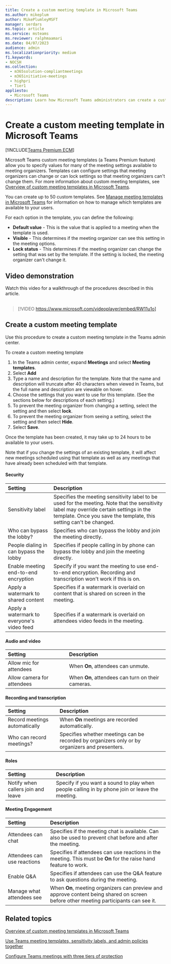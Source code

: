 ```yaml
---
title: Create a custom meeting template in Microsoft Teams
ms.author: mikeplum
author: MikePlumleyMSFT
manager: serdars
ms.topic: article
ms.service: msteams
ms.reviewer: ralphmaamari
ms.date: 04/07/2023
audience: admin
ms.localizationpriority: medium
f1.keywords:
- NOCSH
ms.collection: 
  - m365solution-compliantmeetings
  - m365initiative-meetings
  - highpri
  - Tier1
appliesto: 
  - Microsoft Teams
description: Learn how Microsoft Teams administrators can create a custom meeting template to set or enforce meeting organizer settings for enhanced meeting security and compliance.
---
```


# Create a custom meeting template in Microsoft Teams

[!INCLUDE[Teams Premium ECM](includes/teams-premium-ecm.md)]

Microsoft Teams custom meeting templates (a Teams Premium feature) allow you to specify values for many of the meeting settings available to meeting organizers. Templates can configure settings that meeting organizers can change or can lock settings so that meeting organizers can't change them. For more information about custom meeting templates, see [Overview of custom meeting templates in Microsoft Teams](custom-meeting-templates-overview.md).

You can create up to 50 custom templates. See [Manage meeting templates in Microsoft Teams](manage-meeting-templates.md) for information on how to manage which templates are available to your users.

For each option in the template, you can define the following:

- **Default value** - This is the value that is applied to a meeting when the template is used.
- **Visible** - This determines if the meeting organizer can see this setting in the meeting options. 
- **Lock status** - This determines if the meeting organizer can change the setting that was set by the template. If the setting is locked, the meeting organizer can't change it.

## Video demonstration

Watch this video for a walkthrough of the procedures described in this article.
<br>
<br>
> [!VIDEO https://www.microsoft.com/videoplayer/embed/RW11u1o]

## Create a custom meeting template

Use this procedure to create a custom meeting template in the Teams admin center.

To create a custom meeting template

1. In the Teams admin center, expand **Meetings** and select **Meeting templates**.
1. Select **Add**
1. Type a name and description for the template. Note that the name and description will truncate after 40 characters when viewed in Teams, but the full name and description are viewable on hover.
1. Choose the settings that you want to use for this template. (See the sections below for descriptions of each setting.)
1. To prevent the meeting organizer from changing a setting, select the setting and then select **lock**.
1. To prevent the meeting organizer from seeing a setting, select the setting and then select **Hide**.
1. Select **Save**.

Once the template has been created, it may take up to 24 hours to be available to your users.

Note that if you change the settings of an existing template, it will affect new meetings scheduled using that template as well as any meetings that have already been scheduled with that template.

#### Security

|Setting|Description|
|:------|:----------|
|Sensitivity label|Specifies the meeting sensitivity label to be used for the meeting. Note that the sensitivity label may override certain settings in the template. Once you save the template, this setting can't be changed.|
|Who can bypass the lobby?|Specifies who can bypass the lobby and join the meeting directly.|
|People dialing in can bypass the lobby|Specifies if people calling in by phone can bypass the lobby and join the meeting directly.|
|Enable meeting end-to-end encryption|Specify if you want the meeting to use end-to-end encryption. Recording and transcription won't work if this is on.|
|Apply a watermark to shared content|Specifies if a watermark is overlaid on content that is shared on screen in the meeting.|
|Apply a watermark to everyone's video feed|Specifies if a watermark is overlaid on attendees video feeds in the meeting.|

#### Audio and video

|Setting|Description|
|:------|:----------|
|Allow mic for attendees|When **On**, attendees can unmute.|
|Allow camera for attendees|When **On**, attendees can turn on their cameras.|

#### Recording and transcription

|Setting|Description|
|:------|:----------|
|Record meetings automatically|When **On** meetings are recorded automatically.|
|Who can record meetings?|Specifies whether meetings can be recorded by organizers only or by organizers and presenters.|

#### Roles

|Setting|Description|
|:------|:----------|
|Notify when callers join and leave|Specify if you want a sound to play when people calling in by phone join or leave the meeting.|

#### Meeting Engagement

|Setting|Description|
|:------|:----------|
|Attendees can chat|Specifies if the meeting chat is available. Can also be used to prevent chat before and after the meeting.|
|Attendees can use reactions|Specifies if attendees can use reactions in the meeting. This must be **On** for the raise hand feature to work.|
|Enable Q&A|Specifies if attendees can use the Q&A feature to ask questions during the meeting.|
|Manage what attendees see|When **On**, meeting organizers can preview and approve content being shared on screen before other meeting participants can see it.|

## Related topics

[Overview of custom meeting templates in Microsoft Teams](custom-meeting-templates-overview.md)

[Use Teams meeting templates, sensitivity labels, and admin policies together](meeting-templates-sensitivity-labels-policies.md)

[Configure Teams meetings with three tiers of protection](configure-meetings-three-tiers-protection.md)
